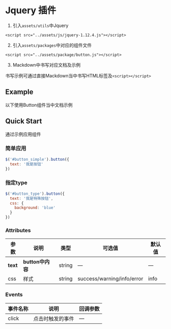 # Jquery 插件

1. 引入`assets/utils`中Jquery
```
<script src="../assets/js/jquery-1.12.4.js"></script>
```
2. 引入`assets/packages`中对应的组件文件
```
<script src="../assets/package/button.js"></script>
```

3. Mackdown中书写对应文档及示例

书写示例可通过直接Mackdown当中书写HTML标签及`<script></script>`

## Example

以下使用Button组件当中文档示例

## Quick Start

<script src="../assets/utils/jquery-1.12.4.js"></script>
<script src="../assets/package/button.js"></script>

通过示例应用组件

### 简单应用
<div id="button_simple"></div>
<script>
  $('#button_simple').button({
    text: '我是按钮',
    css: {

    }
  })
</script>

```javascript
$('#button_simple').button({
  text: '我是按钮'
})
```


### 指定type

<div id="button_type"></div>
<script>
  $('#button_type').button({
    text: '我是特殊按钮',
    css: {
      background: 'blue'
    }
  })
</script>

```javascript
$('#button_type').button({
  text: '我是特殊按钮',
  css: {
    background: 'blue'
  }
})
```

### Attributes
| 参数      | 说明          | 类型      | 可选值                           | 默认值  |
|---------- |-------------- |---------- |--------------------------------  |-------- |
| **text** | **button中内容** | string | — | — |
| css | 样式 | string | success/warning/info/error | info |


### Events
| 事件名称 | 说明 | 回调参数 |
|---------- |-------- |---------- |
| click | 点击时触发的事件 | — |
